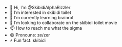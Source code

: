 - 👋 Hi, I’m @SkibidiAlphaRizzler
- 👀 I’m interested in skibidi toilet
- 🌱 I’m currently learning brainrot
- 💞️ I’m looking to collaborate on the skibidi toilet movie
- 📫 How to reach me what the sigma
- 😄 Pronouns: ze/zer
- ⚡ Fun fact: skibidi

<!---
SkibidiAlphaRizzler/SkibidiAlphaRizzler is a ✨ special ✨ repository because its `README.md` (this file) appears on your GitHub profile.
You can click the Preview link to take a look at your changes.
--->
